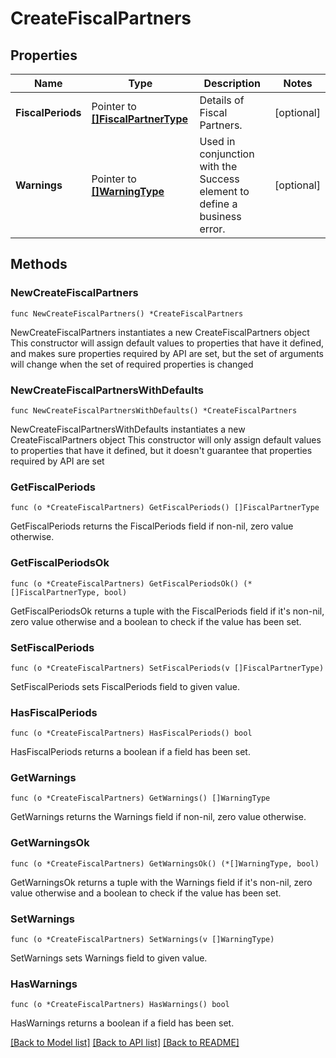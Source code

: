 # CreateFiscalPartners

## Properties

Name | Type | Description | Notes
------------ | ------------- | ------------- | -------------
**FiscalPeriods** | Pointer to [**[]FiscalPartnerType**](FiscalPartnerType.md) | Details of Fiscal Partners. | [optional] 
**Warnings** | Pointer to [**[]WarningType**](WarningType.md) | Used in conjunction with the Success element to define a business error. | [optional] 

## Methods

### NewCreateFiscalPartners

`func NewCreateFiscalPartners() *CreateFiscalPartners`

NewCreateFiscalPartners instantiates a new CreateFiscalPartners object
This constructor will assign default values to properties that have it defined,
and makes sure properties required by API are set, but the set of arguments
will change when the set of required properties is changed

### NewCreateFiscalPartnersWithDefaults

`func NewCreateFiscalPartnersWithDefaults() *CreateFiscalPartners`

NewCreateFiscalPartnersWithDefaults instantiates a new CreateFiscalPartners object
This constructor will only assign default values to properties that have it defined,
but it doesn't guarantee that properties required by API are set

### GetFiscalPeriods

`func (o *CreateFiscalPartners) GetFiscalPeriods() []FiscalPartnerType`

GetFiscalPeriods returns the FiscalPeriods field if non-nil, zero value otherwise.

### GetFiscalPeriodsOk

`func (o *CreateFiscalPartners) GetFiscalPeriodsOk() (*[]FiscalPartnerType, bool)`

GetFiscalPeriodsOk returns a tuple with the FiscalPeriods field if it's non-nil, zero value otherwise
and a boolean to check if the value has been set.

### SetFiscalPeriods

`func (o *CreateFiscalPartners) SetFiscalPeriods(v []FiscalPartnerType)`

SetFiscalPeriods sets FiscalPeriods field to given value.

### HasFiscalPeriods

`func (o *CreateFiscalPartners) HasFiscalPeriods() bool`

HasFiscalPeriods returns a boolean if a field has been set.

### GetWarnings

`func (o *CreateFiscalPartners) GetWarnings() []WarningType`

GetWarnings returns the Warnings field if non-nil, zero value otherwise.

### GetWarningsOk

`func (o *CreateFiscalPartners) GetWarningsOk() (*[]WarningType, bool)`

GetWarningsOk returns a tuple with the Warnings field if it's non-nil, zero value otherwise
and a boolean to check if the value has been set.

### SetWarnings

`func (o *CreateFiscalPartners) SetWarnings(v []WarningType)`

SetWarnings sets Warnings field to given value.

### HasWarnings

`func (o *CreateFiscalPartners) HasWarnings() bool`

HasWarnings returns a boolean if a field has been set.


[[Back to Model list]](../README.md#documentation-for-models) [[Back to API list]](../README.md#documentation-for-api-endpoints) [[Back to README]](../README.md)


